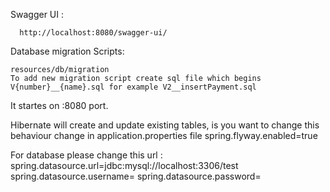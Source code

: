 Swagger UI : 
      
      http://localhost:8080/swagger-ui/
      
Database migration Scripts: 

    resources/db/migration 
    To add new migration script create sql file which begins V{number}__{name}.sql for example V2__insertPayment.sql
    
It startes on :8080 port.

Hibernate will create and update existing tables, is you want to change this behaviour change in application.properties file spring.flyway.enabled=true


For database please change this url : 
                  spring.datasource.url=jdbc:mysql://localhost:3306/test
                  spring.datasource.username=
                  spring.datasource.password=
